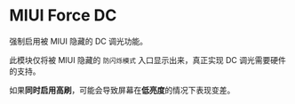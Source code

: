 # MIUI Force DC

强制启用被 MIUI 隐藏的 DC 调光功能。

此模块仅将被 MIUI 隐藏的 `防闪烁模式` 入口显示出来，真正实现 DC 调光需要硬件的支持。

如果**同时启用高刷**，可能会导致屏幕在**低亮度**的情况下表现变差。
